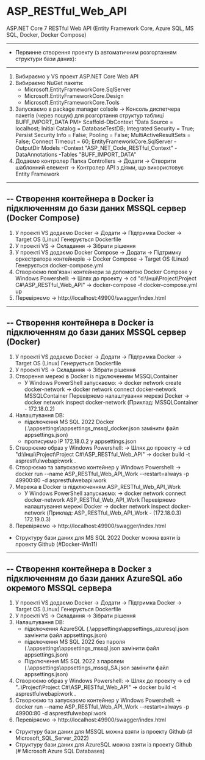 # ASP_RESTful_Web_API
ASP.NET Core 7 RESTful Web API (Entity Framework Core, Azure SQL, MS SQL, Docker, Docker Compose)

-------------------------------------------------------------------------------------
- Первинне створення проекту (з автоматичним розгортанням структури бази даних):
--------------------------------------------------------------------------------------
1) Вибираємо у VS проект ASP.NET Core Web API
2) Вибираємо NuGet пакети:
   - Microsoft.EntityFrameworkCore.SqlServer
   - Microsoft.EntityFrameworkCore.Design
   - Microsoft.EntityFrameworkCore.Tools
3) Запускаємо в package manager colsole -> Консоль диспетчера пакетів (через пошук) для розгортання структур таблиці BUFF_IMPORT_DATA
   PM> Scaffold-DbContext "Data Source = localhost; Initial Catalog = DatabaseTestDB; Integrated Security = True; Persist Security Info = False; Pooling = False; MultiActiveResultSets = False; Connect Timeout = 60; EntityFrameworkCore.SqlServer -OutputDir Models -Context "ASP_NET_Code_RESTful_Context" -DataAnnotations -Tables "BUFF_IMPORT_DATA"
4) Додаємо контролер
   Папка Controllers -> Додати -> Створити шаблонний елемент -> Контролер API з діями, що використовує Entity Framework

------------------------------------------------------------------------------------------------
-- Створення контейнера в Docker із підключенням до бази даних MSSQL сервер (Docker Compose)
------------------------------------------------------------------------------------------------
1) У проекті VS додаємо Docker -> Додати -> Підтримка Docker -> Target OS (Linux)
   Генерується Dockerfile
2) У проекті VS -> Складання -> Зібрати рішення
3) У проекті VS додаємо Docker Compose -> Додати -> Підтримку оркестратора контейнерів -> Docker Compose -> Target OS (Linux)
   Генерується docker-compose.yml
4) Створюємо пов'язані контейнери за допомогою Docker Compose у Windows Powershell:
   -> Шлях до проекту -> cd "d:\Інші\Project\Project C#\ASP_RESTful_Web_API\"
   -> docker-compose -f docker-compose.yml up
5) Перевіряємо
   -> http://localhost:49900/swagger/index.html

------------------------------------------------------------------------------------------------
-- Створення контейнера в Docker із підключенням до бази даних MSSQL сервер (Docker)
------------------------------------------------------------------------------------------------
1) У проекті VS додаємо Docker -> Додати -> Підтримка Docker -> Target OS (Linux)
   Генерується Dockerfile
2) У проекті VS -> Складання -> Зібрати рішення
3) Створення мережі в Docker із підключенням MSSQLContainer
   - У Windows PowerShell запускаємо:
     -> docker network create docker-network
     -> docker network connect docker-network MSSQLContainer
     Перевіряємо налаштування мережі Docker
     -> docker network inspect docker-network
     (Приклад: MSSQLContainer - 172.18.0.2)
4) Налаштування DB:
   - підключення MS SQL 2022 Docker (.\appsettings\appsettings_mssql_docker.json замінити файл appsettings.json)
   - прописуємо IP 172.18.0.2 у appsettings.json
5) Створюємо образ у Windows Powershell:
   -> Шлях до проекту -> cd "d:\Інші\Project\Project C#\ASP_RESTful_Web_API\"
   -> docker build -t asprestfulwebapi:work .
6) Створюємо та запускаємо контейнер у Windows Powershell:
   -> docker run --name ASP_RESTful_Web_API_Work --restart=always -p 49900:80 -d asprestfulwebapi:work
7) Мережа в Docker із підключенням ASP_RESTful_Web_API_Work
   - У Windows PowerShell запускаємо:
     -> docker network connect docker-network ASP_RESTful_Web_API_Work
     Перевіряємо налаштування мережі Docker
     -> docker network inspect docker-network
     (Приклад: ASP_RESTful_Web_API_Work - (172.18.0.3) 172.19.0.3)
8) Перевіряємо
   -> http://localhost:49900/swagger/index.html

- Структуру бази даних для MS SQL 2022 Docker можна взяти із проекту Github (#Docker-Win11)

------------------------------------------------------------------------------------------------
-- Створення контейнера в Docker з підключенням до бази даних AzureSQL або окремого MSSQL сервера
------------------------------------------------------------------------------------------------
1) У проекті VS додаємо Docker -> Додати -> Підтримка Docker -> Target OS (Linux)
   Генерується Dockerfile
2) У проекті VS -> Складання -> Зібрати рішення
3) Налаштування DB:
   - підключення AzureSQL (.\appsettings\appsettings_azuresql.json замінити файл appsettings.json)
   - підключення MS SQL 2022 без пароля (.\appsettings\appsettings_mssql.json замінити файл appsettings.json)
   - Підключення MS SQL 2022 з паролем (.\appsettings\appsettings_mssql_SA.json замінити файл appsettings.json)
4) Створюємо образ у Windows Powershell:
   -> Шлях до проекту -> cd "..\Project\Project C#\ASP_RESTful_Web_API\"
   -> docker build -t asprestfulwebapi:work .
5) Створюємо та запускаємо контейнер у Windows Powershell:
   -> docker run --name ASP_RESTful_Web_API_Work --restart=always -p 49900:80 -d asprestfulwebapi:work
6) Перевіряємо
   -> http://localhost:49900/swagger/index.html

- Структуру бази даних для MSSQL можна взяти із проекту Github (# Microsoft_SQL_Server_2022)
- Структуру бази даних для AzureSQL можна взяти із проекту Github (# Microsoft Azure SQL Databases)